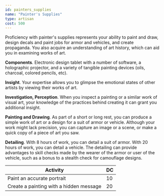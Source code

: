 ```yaml
---
id: painters_supplies
name: "Painter's Supplies"
type: artisan
cost: 500
---
```


Proficiency with painter's supplies represents your ability to paint and draw, design decals and paint jobs for armor and vehicles,
and create propaganda. You also acquire an understanding of art history, which can aid you in examining works of art.

__Components__. Electronic design tablet with a number of software, a holographic projector, and a variety of tangible painting devices (oils, charcoal, colored pencils, etc).

__Insight__. Your expertise allows you to glimpse the emotional states of other artists by viewing their works of art.

__Investigation, Perception__. When you inspect a painting or a similar work of visual art,
your knowledge of the practices behind creating it can grant you additional insight.

__Painting and Drawing__.
As part of a short or long rest, you can produce a simple work of art or a design for a suit of armor or vehicle. Although
your work might lack precision, you can capture an image or a scene, or make a quick copy of a piece of art you saw.

__Detailing__.
With 8 hours of work, you can detail a suit of armor. With 20 hours of work, you can detail a vehicle.
The detailing can provide advantages to skill checks made by the wearer of the armor or user of the vehicle, such
as a bonus to a stealth check for camouflage designs.


Activity | DC
--- | ---
Paint an accurate portrait | 10
Create a painting with a hidden message | 20
